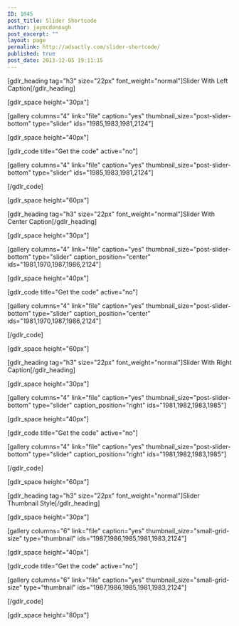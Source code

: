```yaml
---
ID: 1045
post_title: Slider Shortcode
author: jaymcdonough
post_excerpt: ""
layout: page
permalink: http://adsactly.com/slider-shortcode/
published: true
post_date: 2013-12-05 19:11:15
---
```

[gdlr_heading tag="h3" size="22px" font_weight="normal"]Slider With Left Caption[/gdlr_heading]

[gdlr_space height="30px"]

[gallery columns="4" link="file" caption="yes" thumbnail_size="post-slider-bottom" type="slider" ids="1985,1983,1981,2124"]

[gdlr_space height="40px"]

[gdlr_code title="Get the code" active="no"]

[gallery columns="4" link="file" caption="yes" thumbnail_size="post-slider-bottom" type="slider" ids="1985,1983,1981,2124"]

[/gdlr_code]

[gdlr_space height="60px"]

[gdlr_heading tag="h3" size="22px" font_weight="normal"]Slider With Center Caption[/gdlr_heading]

[gdlr_space height="30px"]

[gallery columns="4" link="file" caption="yes" thumbnail_size="post-slider-bottom" type="slider" caption_position="center" ids="1981,1970,1987,1986,2124"]

[gdlr_space height="40px"]

[gdlr_code title="Get the code" active="no"]

[gallery columns="4" link="file" caption="yes" thumbnail_size="post-slider-bottom" type="slider" caption_position="center" ids="1981,1970,1987,1986,2124"]

[/gdlr_code]

[gdlr_space height="60px"]

[gdlr_heading tag="h3" size="22px" font_weight="normal"]Slider With Right Caption[/gdlr_heading]

[gdlr_space height="30px"]

[gallery columns="4" link="file" caption="yes" thumbnail_size="post-slider-bottom" type="slider" caption_position="right" ids="1981,1982,1983,1985"]

[gdlr_space height="40px"]

[gdlr_code title="Get the code" active="no"]

[gallery columns="4" link="file" caption="yes" thumbnail_size="post-slider-bottom" type="slider" caption_position="right" ids="1981,1982,1983,1985"]

[/gdlr_code]

[gdlr_space height="60px"]

[gdlr_heading tag="h3" size="22px" font_weight="normal"]Slider Thumbnail Style[/gdlr_heading]

[gdlr_space height="30px"]

[gallery columns="6" link="file" caption="yes" thumbnail_size="small-grid-size" type="thumbnail" ids="1987,1986,1985,1981,1983,2124"]

[gdlr_space height="40px"]

[gdlr_code title="Get the code" active="no"]

[gallery columns="6" link="file" caption="yes" thumbnail_size="small-grid-size" type="thumbnail" ids="1987,1986,1985,1981,1983,2124"]

[/gdlr_code]

[gdlr_space height="80px"]